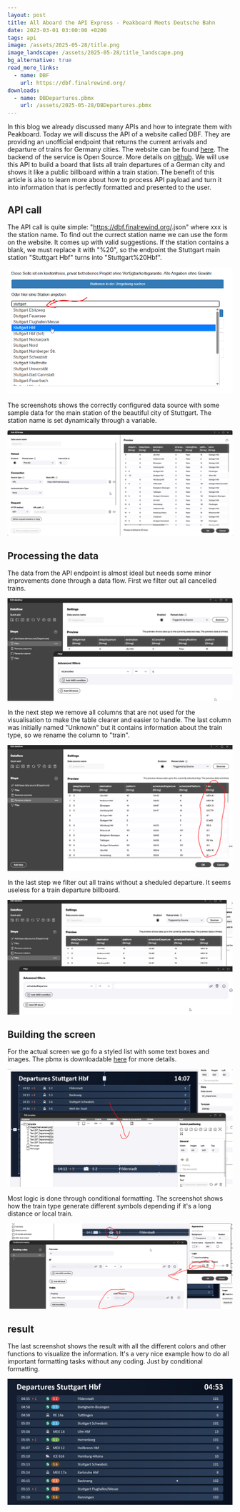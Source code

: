 ```yaml
---
layout: post
title: All Aboard the API Express - Peakboard Meets Deutsche Bahn
date: 2023-03-01 03:00:00 +0200
tags: api
image: /assets/2025-05-28/title.png
image_landscape: /assets/2025-05-28/title_landscape.png
bg_alternative: true
read_more_links:
  - name: DBF
    url: https://dbf.finalrewind.org/
downloads:
  - name: DBDepartures.pbmx
    url: /assets/2025-05-28/DBDepartures.pbmx
---
```

In this blog we already discussed many APIs and how to integrate them with Peakboard. Today we will discuss the API of a website called DBF. They are providing an unofficial endpoint that returns the current arrivals and departure of trains for Germany cities. The website can be found [here](https://dbf.finalrewind.org/). The backend of the service is Open Source. More details on [github](https://github.com/derf/db-fakedisplay). We will use this API to build a board that lists all train departures of a German city and shows it like a public billboard within a train station. The benefit of this article is also to learn more about how to process API payload and turn it into information that is perfectly formatted and presented to the user.

## API call

The API call is quite simple: "https://dbf.finalrewind.org/<xxx>.json" where xxx is the station name. To find out the currect station name we can use the form on the website. It comes up with valid suggestions. If the station contains a blank, we must replace it with "%20", so the endpoint the Stuttgart main station "Stuttgart Hbf" turns into "Stuttgart%20Hbf".

![image](/assets/2025-05-28/010.png)

The screenshots shows the correctly configured data source with some sample data for the main station of the beautiful city of Stuttgart. The station name is set dynamically through a variable.

![image](/assets/2025-05-28/020.png)

## Processing the data

The data from the API endpoint is almost ideal but needs some minor improvements done through a data flow.
First we filter out all cancelled trains.

![image](/assets/2025-05-28/030.png)

In the next step we remove all columns that are not used for the visualisation to make the table clearer and easier to handle. The last column was initially named "Unknown" but it contains information about the train type, so we rename the column to "train".

![image](/assets/2025-05-28/040.png)

In the last step we filter out all trains without a sheduled departure. It seems useless for a train departure billboard.

![image](/assets/2025-05-28/050.png)

## Building the screen

For the actual screen we go fo a styled list with some text boxes and images. The pbmx is downloadable [here](/assets/2025-05-28/DBDepartures.pbmx) for more details.

![image](/assets/2025-05-28/060.png)

Most logic is done through conditional formatting. The screenshot shows how the train type generate different symbols depending if it's a long distance or local train.

![image](/assets/2025-05-28/070.png)

## result

The last screenshot shows the result with all the different colors and other functions to visualize the information. It's a very nice example how to do all important formatting tasks without any coding. Just by conditional formatting.

![image](/assets/2025-05-28/080.png)
